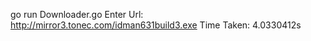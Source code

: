 go run Downloader.go
Enter Url: http://mirror3.tonec.com/idman631build3.exe
Time Taken:  4.0330412s

